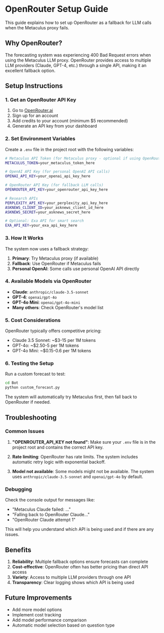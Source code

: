 # OpenRouter Setup Guide

This guide explains how to set up OpenRouter as a fallback for LLM calls when the Metaculus proxy fails.

## Why OpenRouter?

The forecasting system was experiencing 400 Bad Request errors when using the Metaculus LLM proxy. OpenRouter provides access to multiple LLM providers (Claude, GPT-4, etc.) through a single API, making it an excellent fallback option.

## Setup Instructions

### 1. Get an OpenRouter API Key

1. Go to [OpenRouter.ai](https://openrouter.ai/)
2. Sign up for an account
3. Add credits to your account (minimum $5 recommended)
4. Generate an API key from your dashboard

### 2. Set Environment Variables

Create a `.env` file in the project root with the following variables:

```bash
# Metaculus API Token (for Metaculus proxy - optional if using OpenRouter)
METACULUS_TOKEN=your_metaculus_token_here

# OpenAI API Key (for personal OpenAI API calls)
OPENAI_API_KEY=your_openai_api_key_here

# OpenRouter API Key (for fallback LLM calls)
OPENROUTER_API_KEY=your_openrouter_api_key_here

# Research APIs
PERPLEXITY_API_KEY=your_perplexity_api_key_here
ASKNEWS_CLIENT_ID=your_asknews_client_id_here
ASKNEWS_SECRET=your_asknews_secret_here

# Optional: Exa API for smart search
EXA_API_KEY=your_exa_api_key_here
```

### 3. How It Works

The system now uses a fallback strategy:

1. **Primary**: Try Metaculus proxy (if available)
2. **Fallback**: Use OpenRouter if Metaculus fails
3. **Personal OpenAI**: Some calls use personal OpenAI API directly

### 4. Available Models via OpenRouter

- **Claude**: `anthropic/claude-3.5-sonnet`
- **GPT-4**: `openai/gpt-4o`
- **GPT-4o Mini**: `openai/gpt-4o-mini`
- **Many others**: Check OpenRouter's model list

### 5. Cost Considerations

OpenRouter typically offers competitive pricing:
- Claude 3.5 Sonnet: ~$3-15 per 1M tokens
- GPT-4o: ~$2.50-5 per 1M tokens
- GPT-4o Mini: ~$0.15-0.6 per 1M tokens

### 6. Testing the Setup

Run a custom forecast to test:

```bash
cd Bot
python custom_forecast.py
```

The system will automatically try Metaculus first, then fall back to OpenRouter if needed.

## Troubleshooting

### Common Issues

1. **"OPENROUTER_API_KEY not found"**: Make sure your `.env` file is in the project root and contains the correct API key.

2. **Rate limiting**: OpenRouter has rate limits. The system includes automatic retry logic with exponential backoff.

3. **Model not available**: Some models might not be available. The system uses `anthropic/claude-3.5-sonnet` and `openai/gpt-4o` by default.

### Debugging

Check the console output for messages like:
- "Metaculus Claude failed: ..."
- "Falling back to OpenRouter Claude..."
- "OpenRouter Claude attempt 1"

This will help you understand which API is being used and if there are any issues.

## Benefits

1. **Reliability**: Multiple fallback options ensure forecasts can complete
2. **Cost-effective**: OpenRouter often has better pricing than direct API access
3. **Variety**: Access to multiple LLM providers through one API
4. **Transparency**: Clear logging shows which API is being used

## Future Improvements

- Add more model options
- Implement cost tracking
- Add model performance comparison
- Automatic model selection based on question type
